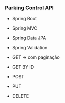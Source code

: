 ### Parking Control API

- Spring Boot
- Spring MVC
- Spring Data JPA
- Spring Validation

- GET -> com paginação
- GET BY ID
- POST
- PUT
- DELETE